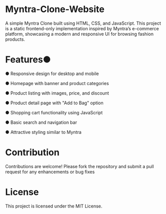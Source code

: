 
# Myntra-Clone-Website
A simple Myntra Clone built using HTML, CSS, and JavaScript.
This project is a static frontend-only implementation inspired by Myntra’s e-commerce platform, showcasing a modern and responsive UI for browsing fashion products.

# Features●
● Responsive design for desktop and mobile

● Homepage with banner and product categories

● Product listing with images, price, and discount

● Product detail page with "Add to Bag" option

● Shopping cart functionality using JavaScript

● Basic search and navigation bar

● Attractive styling similar to Myntra

# Contribution
Contributions are welcome! Please fork the repository and submit a pull request for any enhancements or bug fixes

# License
This project is licensed under the MIT License.
